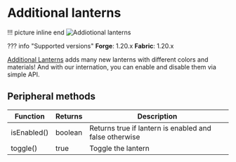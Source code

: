 # Additional lanterns

!!! picture inline end
    ![Addiotional lanterns](white_normal_lantern.png)

??? info "Supported versions"
    **Forge**: 1.20.x
    **Fabric**: 1.20.x

[Additional Lanterns](https://modrinth.com/mod/additional-lanterns) adds many new lanterns with different colors and materials! And with our internation, you can enable and disable them via simple API.

## Peripheral methods


| Function    | Returns | Description                                            |
|-------------|---------|--------------------------------------------------------|
| isEnabled() | boolean | Returns true if lantern is enabled and false otherwise |
| toggle()    | true    | Toggle the lantern                                     |